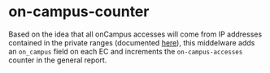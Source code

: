 # on-campus-counter

Based on the idea that all onCampus accesses will come from IP addresses contained in the private ranges (documented [here](https://en.wikipedia.org/wiki/Private_network#Private_IPv4_address_spaces)), this middelware adds an `on_campus` field on each EC and increments the `on-campus-accesses` counter in the general report.
